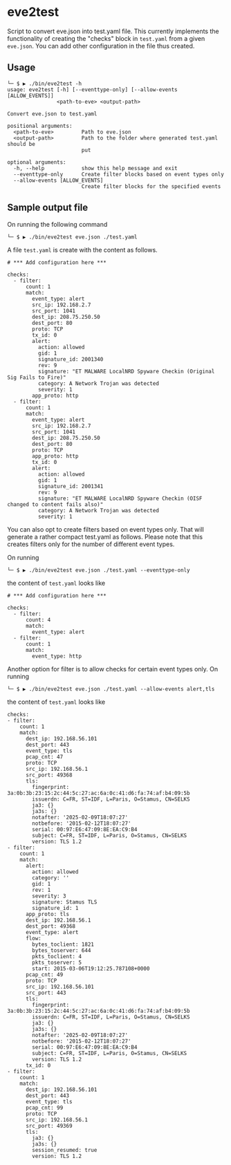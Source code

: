 # eve2test
Script to convert eve.json into test.yaml file. This currently implements the functionality of creating the "checks" block in `test.yaml` from a given `eve.json`. You can add other configuration in the file thus created.

## Usage
```
└─ $ ▶ ./bin/eve2test -h
usage: eve2test [-h] [--eventtype-only] [--allow-events [ALLOW_EVENTS]]
                <path-to-eve> <output-path>

Convert eve.json to test.yaml

positional arguments:
  <path-to-eve>         Path to eve.json
  <output-path>         Path to the folder where generated test.yaml should be
                        put

optional arguments:
  -h, --help            show this help message and exit
  --eventtype-only      Create filter blocks based on event types only
  --allow-events [ALLOW_EVENTS]
                        Create filter blocks for the specified events
```

## Sample output file

On running the following command

```
└─ $ ▶ ./bin/eve2test eve.json ./test.yaml
```

A file `test.yaml` is create with the content as follows.

```
# *** Add configuration here ***

checks:
  - filter:
      count: 1
      match:
        event_type: alert
        src_ip: 192.168.2.7
        src_port: 1041
        dest_ip: 208.75.250.50
        dest_port: 80
        proto: TCP
        tx_id: 0
        alert:
          action: allowed
          gid: 1
          signature_id: 2001340
          rev: 9
          signature: "ET MALWARE LocalNRD Spyware Checkin (Original Sig Fails to Fire)"
          category: A Network Trojan was detected
          severity: 1
        app_proto: http
  - filter:
      count: 1
      match:
        event_type: alert
        src_ip: 192.168.2.7
        src_port: 1041
        dest_ip: 208.75.250.50
        dest_port: 80
        proto: TCP
        app_proto: http
        tx_id: 0
        alert:
          action: allowed
          gid: 1
          signature_id: 2001341
          rev: 9
          signature: "ET MALWARE LocalNRD Spyware Checkin (OISF changed to content fails also)"
          category: A Network Trojan was detected
          severity: 1

```

You can also opt to create filters based on event types only. That will generate a rather compact test.yaml as follows. Please note that this creates filters only for the number of different event types.

On running
```
└─ $ ▶ ./bin/eve2test eve.json ./test.yaml --eventtype-only
```

the content of `test.yaml` looks like
```
# *** Add configuration here ***

checks:
  - filter:
      count: 4
      match:
        event_type: alert
  - filter:
      count: 1
      match:
        event_type: http
```

Another option for filter is to allow checks for certain event types only.
On running
```
└─ $ ▶ ./bin/eve2test eve.json ./test.yaml --allow-events alert,tls
```

the content of `test.yaml` looks like
```
checks:
- filter:
    count: 1
    match:
      dest_ip: 192.168.56.101
      dest_port: 443
      event_type: tls
      pcap_cnt: 47
      proto: TCP
      src_ip: 192.168.56.1
      src_port: 49368
      tls:
        fingerprint: 3a:0b:3b:23:15:2c:44:5c:27:ac:6a:0c:41:d6:fa:74:af:b4:09:5b
        issuerdn: C=FR, ST=IDF, L=Paris, O=Stamus, CN=SELKS
        ja3: {}
        ja3s: {}
        notafter: '2025-02-09T18:07:27'
        notbefore: '2015-02-12T18:07:27'
        serial: 00:97:E6:47:09:8E:EA:C9:B4
        subject: C=FR, ST=IDF, L=Paris, O=Stamus, CN=SELKS
        version: TLS 1.2
- filter:
    count: 1
    match:
      alert:
        action: allowed
        category: ''
        gid: 1
        rev: 1
        severity: 3
        signature: Stamus TLS
        signature_id: 1
      app_proto: tls
      dest_ip: 192.168.56.1
      dest_port: 49368
      event_type: alert
      flow:
        bytes_toclient: 1821
        bytes_toserver: 644
        pkts_toclient: 4
        pkts_toserver: 5
        start: 2015-03-06T19:12:25.787108+0000
      pcap_cnt: 49
      proto: TCP
      src_ip: 192.168.56.101
      src_port: 443
      tls:
        fingerprint: 3a:0b:3b:23:15:2c:44:5c:27:ac:6a:0c:41:d6:fa:74:af:b4:09:5b
        issuerdn: C=FR, ST=IDF, L=Paris, O=Stamus, CN=SELKS
        ja3: {}
        ja3s: {}
        notafter: '2025-02-09T18:07:27'
        notbefore: '2015-02-12T18:07:27'
        serial: 00:97:E6:47:09:8E:EA:C9:B4
        subject: C=FR, ST=IDF, L=Paris, O=Stamus, CN=SELKS
        version: TLS 1.2
      tx_id: 0
- filter:
    count: 1
    match:
      dest_ip: 192.168.56.101
      dest_port: 443
      event_type: tls
      pcap_cnt: 99
      proto: TCP
      src_ip: 192.168.56.1
      src_port: 49369
      tls:
        ja3: {}
        ja3s: {}
        session_resumed: true
        version: TLS 1.2
```
